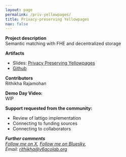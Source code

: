 ```yaml
---
layout: page
permalink: /priv-yellowpages/
title: Privacy-preserving Yellowpages
nav: false
---
```


**Project description**  
Semantic matching with FHE and decentralized storage

**Artifacts**

- Slides: [Privacy Preserving Yellowpages](https://www.canva.com/design/DAGiPuJmLz0/42q_LKJo3vZGS5ITLqr2Vg/edit)
- [Github](https://github.com/rithikha/FHE-Semantic-Search)

**Contributors**  
Rithikha Rajamohan

**Demo Day Video:**  
WIP

**Support requested from the community:**

- Review of lattigo implementation
- Connecting to funding sources
- Connecting to collaborators

**_Further comments_**  
_[Follow me on X](https://x.com/rithikxa), [Follow me on Bluesky](https://bsky.app/profile/rithikha.bsky.social),  
Email: [rithikha@v6acolab.org](mailto:rithikha@v6acolab.org)_
